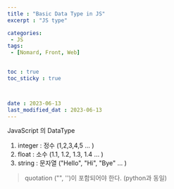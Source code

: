 ```yaml
---
title : "Basic Data Type in JS"
excerpt : "JS type"

categories: 
 - JS
tags: 
 - [Nomard, Front, Web]

 
toc : true
toc_sticky : true



date : 2023-06-13
last_modified_dat : 2023-06-13
---
```

<div class='notice--info' markdown='1'>
JavaScript 의 DataType
</div>

1.  integer : 정수 (1,2,3,4,5 ... )  
2.  float : 소수 (1.1, 1.2, 1.3, 1.4 ... )  
3.  string : 문자열 ("Hello", "Hi", "Bye" ... )  
   > quotation ("", '')이 포함되어야 한다. (python과 동일)  

